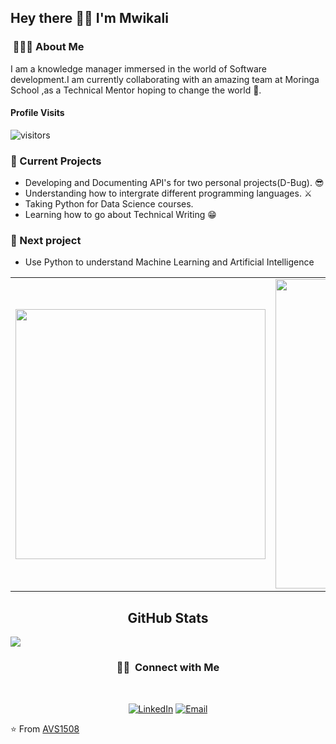 <h2> Hey there 👋🏾 I'm Mwikali </h2>

<h3> &nbsp;👩🏾‍💻 About Me </h3>

I am a knowledge manager immersed in the world of Software development.I am currently collaborating with an amazing team at Moringa School ,as a Technical Mentor hoping to change the world 🦸‍.

#### Profile Visits 

![visitors](https://visitor-badge.glitch.me/badge?page_id=Mwiks-dev.)

<h3> 🌱 Current Projects </h3>

- Developing and Documenting API's for two personal projects(D-Bug). 😎
- Understanding how to intergrate different programming languages. ⚔️
- Taking Python for Data Science courses.
- Learning how to go about Technical Writing 😁

<h3> 🔮 Next project </h3>

- Use Python to understand Machine Learning and Artificial Intelligence<br>


<center>
<table>
  <tr>
      <td><img width="400px" align="center" src="https://github-readme-stats.vercel.app/api/top-langs/?username=mwiks-dev&hide=html&layout=compact&show_icons=true&theme=tokyonight" /></td>
      <td><img width="495px" align="center" src="https://github-readme-stats.vercel.app/api?username=mwiks-dev&hide=stars,contribs&count_private=true&show_icons=true&theme=tokyonight&hide_border=ture&hide_title=true" /></td>
</table>
</center>

<h2 align="center">GitHub Stats</h2>
<a align="center"href="https://readme-stats-cfgj2cxdy.vercel.app/api?username=mwiks-dev&count_private=true&show_icons=true&theme=cobalt">
  <img align="center" src = "https://github-readme-streak-stats.herokuapp.com/?user=mwiks-dev&">
</a><br>

<h3 align="center"> 🤝🏻 &nbsp;Connect with Me </h3><br>

<p align="center">
<a href="https://www.linkedin.com/in/maryann-mwikali-288635225/"><img alt="LinkedIn" src="https://img.shields.io/badge/LinkedIn-Maryann%20Mwikali-blue?style=flat-square&logo=linkedin"></a>
<a href="mailto:mwikali119@gmail.com"><img alt="Email" src="https://img.shields.io/badge/Email-mwikali%40gmail.com-blue?style=flat-square&logo=gmail"></a>
 
</p>

⭐️ From [AVS1508](https://github.com/AVS1508)

<!---
mwiks-dev/mwiks-dev is a ✨ special ✨ repository because its `README.md` (this file) appears on your GitHub profile.
You can click the Preview link to take a look at your changes.
--->
